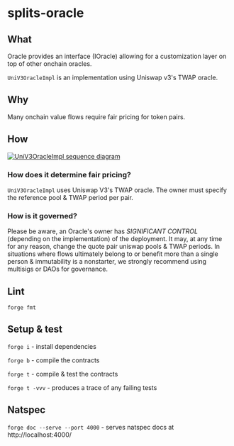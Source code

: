 # splits-oracle

## What

Oracle provides an interface (IOracle) allowing for a customization layer on top of other onchain oracles.

`UniV3OracleImpl` is an implementation using Uniswap v3's TWAP oracle.

## Why

Many onchain value flows require fair pricing for token pairs.

## How

[![UniV3OracleImpl sequence diagram](https://mermaid.ink/svg/pako:eNqNkl9PwjAUxb9KU7PsQUiIG4zsgWRDlvhg1Bh52stlu2Bj187uDl0M3939EWFAjC_tTfs7p7c354snOkXuc8v6ihVjQgnyWVsyZtMrZmj7zF5Bgfbg-HQJRsBKYmH_4u3lWiuKIBOyanQNJPfCToyfNNdSm-b6ahJ6N9NRD8iNyMBUByZyIjeaXGJCbVI0f7oVmGiV9vwmi4UXepepU8eR603HfRYSElsgodU_YEJDovd6MA7daH4ROvVzHWc6D-yO3DVbvewsK1axKvC9RJXgrYCNgYyxjgqkSHA4m12_KLF0HgwkEu-yXPpsg_RUasIg06WiosOl1jlbbNFULAdhDj2dyH8ciw_Il86j1rLwWT2xopTU0xwBtWR41gSJ5K0ToEq74vylYfsJn0HXKR_wDE0GIq1T2iYt5m0CY-7XZYpraNrg9WhqFErSz5VKuE-mxAEv8xRoP6X9IaaCtLnvgt_mf_cNmXTr8A)](https://mermaid.live/edit#pako:eNqNk01PAjEQhv9KU0P2ICTEXT7SAwmLbOLBqDFy2suwO2Bjt13bWZQY_rv7IcICMV7aSfu870wn0y-emBS54J3OV6wZk1qSYHXImEevmKEnmLcEh173-HQBVsJSofN-8fpyZTRFkEm1rXQVpPbCRoyfNDPK2Or6ahiObsb9FpBbmYHdHpjIj4JoeIkJjU3R_unmMDE6bfkN5_NROLpMnTr2g9F40GYhIbkBkkb_Aya0JFvZp4MwiGYXoVO_wPfHs6nXkLtqK5ddpxPrWDt8L1AneCthbSFjrKGmSibYm0yuX7Rc-A8WEoV3Wa4EWyM9FYZwmplCk2twZUzO5hu0W5aDtIeaTuQ_ju4D8oX_aIxygpUdc4WiluYIKCW9syJIJm-NAHXaBOeZevUjBIOmUt7lGdoMZFpOaT1pMa8nMOaiDFNcQVUGL1tTolCQed7qhAuyBXZ5kadA-y5xsQLlylNMJRl730x-_QF234Rk7Ds)

### How does it determine fair pricing?

`UniV3OracleImpl` uses Uniswap V3's TWAP oracle. The owner must specify the reference pool & TWAP period per pair.

### How is it governed?

Please be aware, an Oracle's owner has _SIGNIFICANT CONTROL_ (depending on the implementation) of the deployment. It may, at any time for any reason, change the quote pair uniswap pools & TWAP periods. In situations where flows ultimately belong to or benefit more than a single person & immutability is a nonstarter, we strongly recommend using multisigs or DAOs for governance.

## Lint

`forge fmt`

## Setup & test

`forge i` - install dependencies

`forge b` - compile the contracts

`forge t` - compile & test the contracts

`forge t -vvv` - produces a trace of any failing tests

## Natspec

`forge doc --serve --port 4000` - serves natspec docs at http://localhost:4000/
